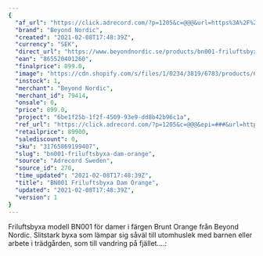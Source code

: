 ```yaml
---
{
  "af_url": "https://click.adrecord.com/?p=1205&c=@@@&url=https%3A%2F%2Fwww.beyondnordic.se%2Fproducts%2Fbn001-friluftsbyxa-dam-brunt-orange",
  "brand": "Beyond Nordic",
  "created": "2021-02-08T17:48:39Z",
  "currency": "SEK",
  "direct_url": "https://www.beyondnordic.se/products/bn001-friluftsbyxa-dam-brunt-orange",
  "ean": "865520401260",
  "finalprice": 899.0,
  "image": "https://cdn.shopify.com/s/files/1/0234/3819/6783/products/61d4d7932a95c38430852630987bf4305d273d58_2048x2048.jpg",
  "instock": 1,
  "merchant": "Beyond Nordic",
  "merchant_id": 79414,
  "onsale": 0,
  "price": 899.0,
  "project": "6be1f25b-1f2f-4509-93e9-dd8b42b96c1a",
  "ref_url": "https://click.adrecord.com/?p=1205&c=@@@&epi=###&url=https%3A%2F%2Fwww.beyondnordic.se%2Fproducts%2Fbn001-friluftsbyxa-dam-brunt-orange",
  "retailprice": 89900,
  "salediscount": 0,
  "sku": "31765869199407",
  "slug": "bn001-friluftsbyxa-dam-orange",
  "source": "Adrecord Sweden",
  "source_id": 270,
  "time_updated": "2021-02-08T17:48:39Z",
  "title": "BN001 Friluftsbyxa Dam Orange",
  "updated": "2021-02-08T17:48:39Z",
  "version": 1
}
---
```


Friluftsbyxa modell BN001 för damer i färgen Brunt Orange från Beyond Nordic. Slitstark byxa som lämpar sig såväl till utomhuslek med barnen eller arbete i trädgården, som till vandring på fjället.…:
